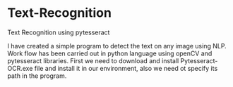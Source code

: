 # Text-Recognition
Text Recognition using pytesseract

I have created a simple program to detect the text on any image using NLP. 
Work flow has been carried out in python language using openCV and pytesseract libraries.
First we need to download and install Pytesseract-OCR.exe file and install it in our environment, also we need ot specify its path in the program.
